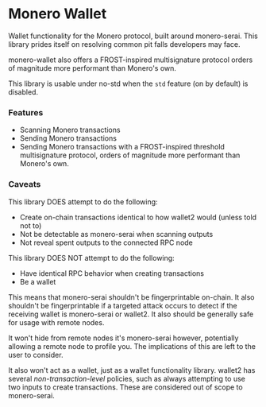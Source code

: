 # Monero Wallet

Wallet functionality for the Monero protocol, built around monero-serai. This
library prides itself on resolving common pit falls developers may face.

monero-wallet also offers a FROST-inspired multisignature protocol orders of
magnitude more performant than Monero's own.

This library is usable under no-std when the `std` feature (on by default) is
disabled.

### Features

- Scanning Monero transactions
- Sending Monero transactions
- Sending Monero transactions with a FROST-inspired threshold multisignature
  protocol, orders of magnitude more performant than Monero's own.

### Caveats

This library DOES attempt to do the following:

- Create on-chain transactions identical to how wallet2 would (unless told not
  to)
- Not be detectable as monero-serai when scanning outputs
- Not reveal spent outputs to the connected RPC node

This library DOES NOT attempt to do the following:

- Have identical RPC behavior when creating transactions
- Be a wallet

This means that monero-serai shouldn't be fingerprintable on-chain. It also
shouldn't be fingerprintable if a targeted attack occurs to detect if the
receiving wallet is monero-serai or wallet2. It also should be generally safe
for usage with remote nodes.

It won't hide from remote nodes it's monero-serai however, potentially
allowing a remote node to profile you. The implications of this are left to the
user to consider.

It also won't act as a wallet, just as a wallet functionality library. wallet2
has several *non-transaction-level* policies, such as always attempting to use
two inputs to create transactions. These are considered out of scope to
monero-serai.
